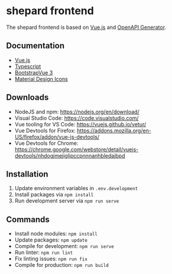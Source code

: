 # shepard frontend

The shepard frontend is based on [Vue.js](https://vuejs.org/) and [OpenAPI Generator](https://openapi-generator.tech/).

## Documentation

- [Vue.js](https://vuejs.org/v2/guide/)
- [Typescript](https://www.typescriptlang.org/docs/)
- [BootstrapVue 3](https://cdmoro.github.io/bootstrap-vue-3/)
- [Material Design Icons](https://materialdesignicons.com/)

## Downloads

- NodeJS and npm: <https://nodejs.org/en/download/>
- Visual Studio Code: <https://code.visualstudio.com/>
- Vue tooling for VS Code: <https://vuejs.github.io/vetur/>
- Vue Devtools for Firefox: <https://addons.mozilla.org/en-US/firefox/addon/vue-js-devtools/>
- Vue Devtools for Chrome: <https://chrome.google.com/webstore/detail/vuejs-devtools/nhdogjmejiglipccpnnnanhbledajbpd>

## Installation

1. Update environment variables in `.env.development`
2. Install packages via `npm install`
3. Run development server via `npm run serve`

## Commands

- Install node modules: `npm install`
- Update packages: `npm update`
- Compile for development: `npm run serve`
- Run linter: `npm run lint`
- Fix linting issues: `npm run fix`
- Compile for production: `npm run build`
